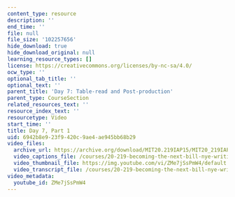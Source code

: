 ```yaml
---
content_type: resource
description: ''
end_time: ''
file: null
file_size: '102257656'
hide_download: true
hide_download_original: null
learning_resource_types: []
license: https://creativecommons.org/licenses/by-nc-sa/4.0/
ocw_type: ''
optional_tab_title: ''
optional_text: ''
parent_title: 'Day 7: Table-read and Post-production'
parent_type: CourseSection
related_resources_text: ''
resource_index_text: ''
resourcetype: Video
start_time: ''
title: Day 7, Part 1
uid: 6942b8e9-23f9-420c-9ae4-ae945bb68b29
video_files:
  archive_url: https://archive.org/download/MIT20.219IAP15/MIT20_219IAP15_D07P1_300k.mp4
  video_captions_file: /courses/20-219-becoming-the-next-bill-nye-writing-and-hosting-the-educational-show-january-iap-2015/10e4e05309c15ac48b7df502e02d006c_ZMe7jSsPmW4.vtt
  video_thumbnail_file: https://img.youtube.com/vi/ZMe7jSsPmW4/default.jpg
  video_transcript_file: /courses/20-219-becoming-the-next-bill-nye-writing-and-hosting-the-educational-show-january-iap-2015/5583f1c17ef7f2bea08ce9e463f5ec22_ZMe7jSsPmW4.pdf
video_metadata:
  youtube_id: ZMe7jSsPmW4
---
```

